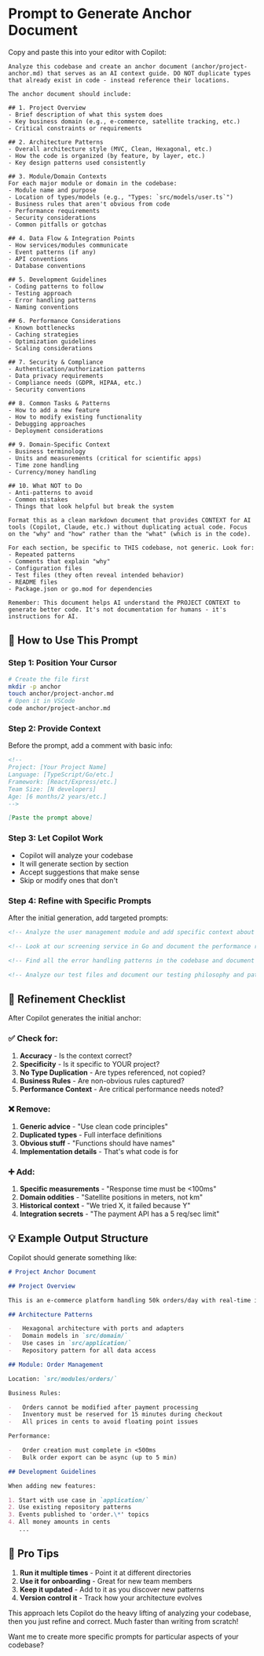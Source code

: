 # Prompt to Generate Anchor Document

Copy and paste this into your editor with Copilot:

```
Analyze this codebase and create an anchor document (anchor/project-anchor.md) that serves as an AI context guide. DO NOT duplicate types that already exist in code - instead reference their locations.

The anchor document should include:

## 1. Project Overview
- Brief description of what this system does
- Key business domain (e.g., e-commerce, satellite tracking, etc.)
- Critical constraints or requirements

## 2. Architecture Patterns
- Overall architecture style (MVC, Clean, Hexagonal, etc.)
- How the code is organized (by feature, by layer, etc.)
- Key design patterns used consistently

## 3. Module/Domain Contexts
For each major module or domain in the codebase:
- Module name and purpose
- Location of types/models (e.g., "Types: `src/models/user.ts`")
- Business rules that aren't obvious from code
- Performance requirements
- Security considerations
- Common pitfalls or gotchas

## 4. Data Flow & Integration Points
- How services/modules communicate
- Event patterns (if any)
- API conventions
- Database conventions

## 5. Development Guidelines
- Coding patterns to follow
- Testing approach
- Error handling patterns
- Naming conventions

## 6. Performance Considerations
- Known bottlenecks
- Caching strategies
- Optimization guidelines
- Scaling considerations

## 7. Security & Compliance
- Authentication/authorization patterns
- Data privacy requirements
- Compliance needs (GDPR, HIPAA, etc.)
- Security conventions

## 8. Common Tasks & Patterns
- How to add a new feature
- How to modify existing functionality
- Debugging approaches
- Deployment considerations

## 9. Domain-Specific Context
- Business terminology
- Units and measurements (critical for scientific apps)
- Time zone handling
- Currency/money handling

## 10. What NOT to Do
- Anti-patterns to avoid
- Common mistakes
- Things that look helpful but break the system

Format this as a clean markdown document that provides CONTEXT for AI tools (Copilot, Claude, etc.) without duplicating actual code. Focus on the "why" and "how" rather than the "what" (which is in the code).

For each section, be specific to THIS codebase, not generic. Look for:
- Repeated patterns
- Comments that explain "why"
- Configuration files
- Test files (they often reveal intended behavior)
- README files
- Package.json or go.mod for dependencies

Remember: This document helps AI understand the PROJECT CONTEXT to generate better code. It's not documentation for humans - it's instructions for AI.
```

## 🎯 How to Use This Prompt

### Step 1: Position Your Cursor

```bash
# Create the file first
mkdir -p anchor
touch anchor/project-anchor.md
# Open it in VSCode
code anchor/project-anchor.md
```

### Step 2: Provide Context

Before the prompt, add a comment with basic info:

```markdown
<!--
Project: [Your Project Name]
Language: [TypeScript/Go/etc.]
Framework: [React/Express/etc.]
Team Size: [N developers]
Age: [6 months/2 years/etc.]
-->

[Paste the prompt above]
```

### Step 3: Let Copilot Work

-   Copilot will analyze your codebase
-   It will generate section by section
-   Accept suggestions that make sense
-   Skip or modify ones that don't

### Step 4: Refine with Specific Prompts

After the initial generation, add targeted prompts:

```markdown
<!-- Analyze the user management module and add specific context about our authentication flow, permission system, and the soft-delete requirement -->

<!-- Look at our screening service in Go and document the performance requirements, goroutine patterns, and why we use specific batch sizes -->

<!-- Find all the error handling patterns in the codebase and document when to use each type -->

<!-- Analyze our test files and document our testing philosophy and patterns -->
```

## 🔧 Refinement Checklist

After Copilot generates the initial anchor:

### ✅ Check for:

1. **Accuracy** - Is the context correct?
2. **Specificity** - Is it specific to YOUR project?
3. **No Type Duplication** - Are types referenced, not copied?
4. **Business Rules** - Are non-obvious rules captured?
5. **Performance Context** - Are critical performance needs noted?

### ❌ Remove:

1. **Generic advice** - "Use clean code principles"
2. **Duplicated types** - Full interface definitions
3. **Obvious stuff** - "Functions should have names"
4. **Implementation details** - That's what code is for

### ➕ Add:

1. **Specific measurements** - "Response time must be <100ms"
2. **Domain oddities** - "Satellite positions in meters, not km"
3. **Historical context** - "We tried X, it failed because Y"
4. **Integration secrets** - "The payment API has a 5 req/sec limit"

## 💡 Example Output Structure

Copilot should generate something like:

```markdown
# Project Anchor Document

## Project Overview

This is an e-commerce platform handling 50k orders/day with real-time inventory tracking...

## Architecture Patterns

-   Hexagonal architecture with ports and adapters
-   Domain models in `src/domain/`
-   Use cases in `src/application/`
-   Repository pattern for all data access

## Module: Order Management

Location: `src/modules/orders/`

Business Rules:

-   Orders cannot be modified after payment processing
-   Inventory must be reserved for 15 minutes during checkout
-   All prices in cents to avoid floating point issues

Performance:

-   Order creation must complete in <500ms
-   Bulk order export can be async (up to 5 min)

## Development Guidelines

When adding new features:

1. Start with use case in `application/`
2. Use existing repository patterns
3. Events published to 'order.\*' topics
4. All money amounts in cents
   ...
```

## 🚀 Pro Tips

1. **Run it multiple times** - Point it at different directories
2. **Use it for onboarding** - Great for new team members
3. **Keep it updated** - Add to it as you discover new patterns
4. **Version control it** - Track how your architecture evolves

This approach lets Copilot do the heavy lifting of analyzing your codebase, then you just refine and correct. Much faster than writing from scratch!

Want me to create more specific prompts for particular aspects of your codebase?
